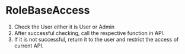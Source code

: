# RoleBaseAccess

1. Check the User either it is User or Admin
2. After successful checking, call the respective function in API.
3. If it is not successful, return it to the user and restrict the access of current API.
